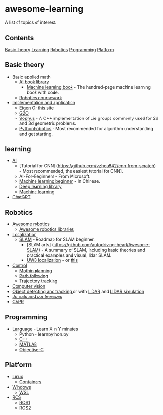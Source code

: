 # awesome-learning
A list of topics of interest.

## Contents

[Basic theory](#Basic-theory)
[Learning](#learning)
[Robotics](#robotics)
[Programming](#programming)
[Platform](#Platform)

## Basic theory

- [Basic applied math]()
  - [AI book library](https://www.deeplearningbook.org/)
    - [Machine learning book](https://github.com/aburkov/theMLbook) - The hundred-page machine learning book with code.
  - [Robotics coursework](https://github.com/mithi/robotics-coursework)
- [Implementation and application]()
  - [Eigen](https://gitlab.com/libeigen/eigen/-/releases) Or [this site](http://eigen.tuxfamily.org/)
  - [G2O](https://github.com/RainerKuemmerle/g2o)
  - [Sophus](https://github.com/strasdat/Sophus) - A C++ implementation of Lie groups commonly used for 2d and 3d geometric problems.
  - [PythonRobotics](https://github.com/AtsushiSakai/PythonRobotics) - Most recommended for algorithm understanding and get starting.

## learning

- [AI](https://github.com/owainlewis/awesome-artificial-intelligence)
  - [Tutorial for CNN] (https://github.com/vzhou842/cnn-from-scratch) - Most recommended, the easiest tutorial for CNN].
  - [AI-For-Beginners](https://github.com/microsoft/AI-For-Beginners) - From Microsoft.
  - [Machine learning beginner](https://github.com/fengdu78/machine_learning_beginner) - In Chinese.
  - [Deep learning library](https://github.com/ChristosChristofidis/awesome-deep-learning)
  - [Machine learning](https://github.com/josephmisiti/awesome-machine-learning)
- [ChatGPT](https://github.com/lencx/ChatGPT)

## Robotics 
- [Awesome robotics](https://github.com/Kiloreux/awesome-robotics#readme)
  - [Awesome robotics libraries](https://github.com/jslee02/awesome-robotics-libraries)
- [Localization]() 
  - [SLAM](https://github.com/changh95/visual-slam-roadmap) - Roadmap for SLAM beginner.
    - [SLAM arts] (https://github.com/autodriving-heart/Awesome-SLAM) - A summary of SLAM, including basic theories and practical examples and visual, lidar SLAM.
    - [UWB localization](https://github.com/cliansang/uwb-tracking-ros) - or [this](https://github.com/TIERS/ros-dwm1001-uwb-localization)
- [Control]()
  - [Mothin planning](https://github.com/zhm-real/MotionPlanning/blob/master/README.md)
  - [Path following]()
  - [Trajectory tracking](https://github.com/DongChen06/PathTrackingBicycle)
- [Computer vision](https://github.com/jbhuang0604/awesome-computer-vision)
- [Object detecting and tracking ](https://github.com/visionml/pytracking) or with [LIDAR](https://github.com/HuangCongQing/3D-LIDAR-Multi-Object-Tracking) and [LIDAR simulation](https://github.com/SS47816/lidar_obstacle_detector)
- [Jurnals and conferences]()
- [CVPR](https://github.com/extreme-assistant/CVPR2023-Paper-Code-Interpretation)
 
## Programming

- [Language](https://learnxinyminutes.com/) - Learn X in Y minutes
  - [Python](https://learnxinyminutes.com/docs/python/) - learnpython.py
  - [C++](https://learnxinyminutes.com/docs/c++/)
  - [MATLAB](https://learnxinyminutes.com/docs/matlab/)
  - [Objective-C](https://learnxinyminutes.com/docs/c/)

## Platform
- [Linux](https://github.com/inputsh/awesome-linux#readme)
	- [Containers](https://github.com/Friz-zy/awesome-linux-containers#readme)
- [Windows](https://github.com/Awesome-Windows/Awesome#readme)
  - [WSL](https://github.com/sirredbeard/Awesome-WSL)
- [ROS](https://docs.ros.org/)
  - [ROS1](http://wiki.ros.org/ROS/Installation)
  - [ROS2](https://docs.ros.org/)
